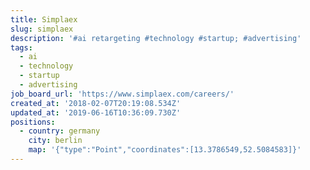 ```yaml
---
title: Simplaex
slug: simplaex
description: '#ai retargeting #technology #startup; #advertising'
tags:
  - ai
  - technology
  - startup
  - advertising
job_board_url: 'https://www.simplaex.com/careers/'
created_at: '2018-02-07T20:19:08.534Z'
updated_at: '2019-06-16T10:36:09.730Z'
positions:
  - country: germany
    city: berlin
    map: '{"type":"Point","coordinates":[13.3786549,52.5084583]}'
---
```


